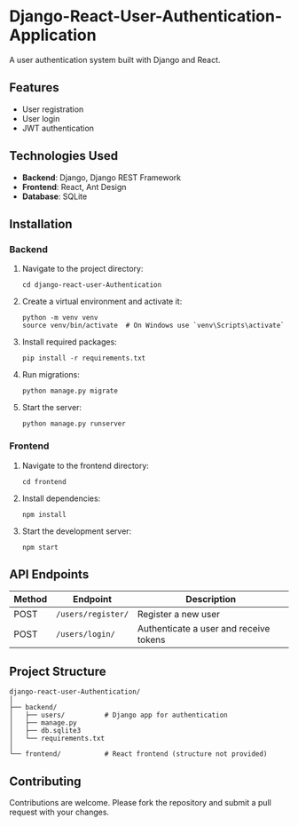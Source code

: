 # Django-React-User-Authentication-Application

A user authentication system built with Django and React.

## Features

- User registration
- User login
- JWT authentication

## Technologies Used

- **Backend**: Django, Django REST Framework
- **Frontend**: React, Ant Design
- **Database**: SQLite

## Installation

### Backend

1. Navigate to the project directory:
   ```
   cd django-react-user-Authentication
   ```

2. Create a virtual environment and activate it:
   ```
   python -m venv venv
   source venv/bin/activate  # On Windows use `venv\Scripts\activate`
   ```

3. Install required packages:
   ```
   pip install -r requirements.txt
   ```

4. Run migrations:
   ```
   python manage.py migrate
   ```

5. Start the server:
   ```
   python manage.py runserver
   ```

### Frontend

1. Navigate to the frontend directory:
   ```
   cd frontend
   ```

2. Install dependencies:
   ```
   npm install
   ```

3. Start the development server:
   ```
   npm start
   ```

## API Endpoints

| Method | Endpoint | Description |
|--------|----------|-------------|
| POST | `/users/register/` | Register a new user |
| POST | `/users/login/` | Authenticate a user and receive tokens |

## Project Structure

```
django-react-user-Authentication/
│
├── backend/
│   ├── users/          # Django app for authentication
│   ├── manage.py
│   ├── db.sqlite3
│   └── requirements.txt
│
└── frontend/           # React frontend (structure not provided)
```

## Contributing

Contributions are welcome. Please fork the repository and submit a pull request with your changes.
